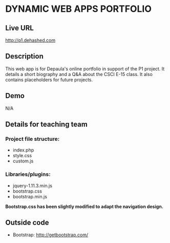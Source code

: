 # DYNAMIC WEB APPS PORTFOLIO

## Live URL
<http://p1.dehashed.com>

## Description
This web app is for Depaula's online portfolio in support of the P1 project. It details a short biography and a Q&A about the CSCI E-15 class. It also contains placeholders for future projects. 

## Demo
N/A

## Details for teaching team

### Project file structure:

* index.php
* style.css
* custom.js

### Libraries/plugins:

* jquery-1.11.3.min.js
* bootstrap.css
* bootstrap.min.js

**Bootstrap.css has been slightly modified to adapt the navigation design.**

## Outside code
* Bootstrap: http://getbootstrap.com/